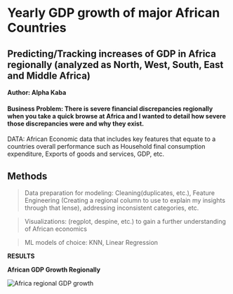 # Yearly GDP growth of major African Countries 

## Predicting/Tracking increases of GDP in Africa regionally (analyzed as North, West, South, East and Middle Africa)

**Author: Alpha Kaba**

#### Business Problem: There is severe financial discrepancies regionally when you take a quick browse at Africa and I wanted to detail how severe those discrepancies were and why they exist.

DATA: African Economic data that includes key features that equate to a countries overall performance such as Household final consumption expenditure, Exports of goods and services, GDP, etc.

## Methods

> Data preparation for modeling: Cleaning(duplicates, etc.), Feature Engineering (Creating a regional column to use to explain my insights through that lense), addressing inconsistent categories, etc.

> Visualizations: (regplot, despine, etc.) to gain a further understanding of African economics

> ML models of choice: KNN, Linear Regression

**RESULTS**

**African GDP Growth Regionally**

![Africa regional GDP growth](https://user-images.githubusercontent.com/97268064/178423668-f24cdf0b-cc31-4cce-be7d-32c91d1f8f08.png)
